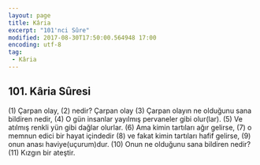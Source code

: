 ```yaml
---
layout: page
title: Kâria
excerpt: "101'nci Sûre"
modified: 2017-08-30T17:50:00.564948 17:00
encoding: utf-8
tag: 
 - Kâria
---
```


## 101. Kâria Sûresi

(1) Çarpan olay,
(2) nedir? Çarpan olay
(3) Çarpan olayın ne olduğunu sana bildiren nedir,
(4) O gün insanlar yayılmış pervaneler gibi  olur(lar).
(5) Ve atılmış renkli yün gibi dağlar olurlar.
(6) Ama kimin tartıları ağır gelirse,
(7) o memnun edici bir hayat içindedir
(8) ve fakat kimin tartıları hafif gelirse,
(9) onun anası haviye(uçurum)dur.
(10) Onun ne olduğunu sana bildiren nedir? 
(11) Kızgın bir ateştir.
